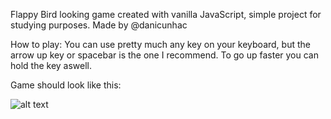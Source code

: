 Flappy Bird looking game created with vanilla JavaScript, simple project for studying purposes.
Made by @danicunhac

How to play:
You can use pretty much any key on your keyboard, but the arrow up key or spacebar is the one I recommend.
To go up faster you can hold the key aswell.

Game should look like this:

![alt text](https://i.imgur.com/lDbDkhj.png)

